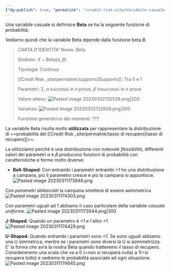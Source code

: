 ```yaml
---
{"dg-publish": true, "permalink": "/credit-risk-site/Variabile-casuale-Beta/"}
---
```






Una variabile casuale si definisce **Beta** se ha la seguente funzione di probabilità:<style> .container {font-family: sans-serif; text-align: center;} .button-wrapper button {z-index: 1;height: 40px; width: 100px; margin: 10px;padding: 5px;} .excalidraw .App-menu_top .buttonList { display: flex;} .excalidraw-wrapper { height: 800px; margin: 50px; position: relative;} :root[dir="ltr"] .excalidraw .layer-ui__wrapper .zen-mode-transition.App-menu_bottom--transition-left {transform: none;} </style><script src="https://cdn.jsdelivr.net/npm/react@17/umd/react.production.min.js"></script><script src="https://cdn.jsdelivr.net/npm/react-dom@17/umd/react-dom.production.min.js"></script><script type="text/javascript" src="https://cdn.jsdelivr.net/npm/@excalidraw/excalidraw@0/dist/excalidraw.production.min.js"></script><div id="Variabile_casuale_Beta_2023-03-02_1324.20.excalidraw.md1"></div><script>(function(){const InitialData={"type":"excalidraw","version":2,"source":"https://excalidraw.com","elements":[{"id":"dU-0lVuNnZB6trHtCd7gn","type":"image","x":-330.43868942260747,"y":-152.02819061279297,"width":873.0192109680177,"height":336.09979248046875,"angle":0,"strokeColor":"transparent","backgroundColor":"transparent","fillStyle":"hachure","strokeWidth":1,"strokeStyle":"solid","roughness":1,"opacity":100,"groupIds":[],"roundness":null,"seed":2081643729,"version":41,"versionNonce":1839361425,"isDeleted":false,"boundElements":null,"updated":1677759884246,"link":null,"locked":false,"status":"pending","fileId":"b24d392c12b63602c7b4fe8e37834bbf9eb0b973","scale":[1,1]},{"id":"PDegBcfIrPaNg621tFQBJ","type":"rectangle","x":-323.25899505615234,"y":-189.88286590576172,"width":801.1355590820312,"height":105.89303588867188,"angle":0,"strokeColor":"#d9480f","backgroundColor":"transparent","fillStyle":"hachure","strokeWidth":1,"strokeStyle":"solid","roughness":1,"opacity":100,"groupIds":[],"roundness":{"type":3},"seed":1217869873,"version":83,"versionNonce":1033875583,"isDeleted":false,"boundElements":null,"updated":1677759871963,"link":null,"locked":false},{"id":"onH_m-K3mDfqc78H4uLmv","type":"rectangle","x":-328.3711166381836,"y":-75.95653533935547,"width":826.6959228515625,"height":127.8018798828125,"angle":0,"strokeColor":"#2b8a3e","backgroundColor":"transparent","fillStyle":"hachure","strokeWidth":1,"strokeStyle":"solid","roughness":1,"opacity":100,"groupIds":[],"roundness":{"type":3},"seed":879970463,"version":116,"versionNonce":1425869745,"isDeleted":false,"boundElements":null,"updated":1677759883283,"link":null,"locked":false},{"id":"gcIt4xTmY5CqCQ4g1ddYP","type":"rectangle","x":-327.64083099365234,"y":56.346412658691406,"width":828.1565551757812,"height":118.30804443359376,"angle":0,"strokeColor":"#c92a2a","backgroundColor":"transparent","fillStyle":"hachure","strokeWidth":1,"strokeStyle":"solid","roughness":1,"opacity":100,"groupIds":[],"roundness":{"type":3},"seed":103919615,"version":108,"versionNonce":171231935,"isDeleted":false,"boundElements":null,"updated":1677759897220,"link":null,"locked":false}],"appState":{"theme":"light","viewBackgroundColor":"#ffffff","currentItemStrokeColor":"#c92a2a","currentItemBackgroundColor":"transparent","currentItemFillStyle":"hachure","currentItemStrokeWidth":1,"currentItemStrokeStyle":"solid","currentItemRoughness":1,"currentItemOpacity":100,"currentItemFontFamily":1,"currentItemFontSize":20,"currentItemTextAlign":"left","currentItemStartArrowhead":null,"currentItemEndArrowhead":"arrow","scrollX":667.0918579101562,"scrollY":312.6297607421875,"zoom":{"value":1},"currentItemRoundness":"round","gridSize":null,"colorPalette":{}},"files":{}};InitialData.scrollToContent=true;App=()=>{const e=React.useRef(null),t=React.useRef(null),[n,i]=React.useState({width:void 0,height:void 0});return React.useEffect(()=>{i({width:t.current.getBoundingClientRect().width,height:t.current.getBoundingClientRect().height});const e=()=>{i({width:t.current.getBoundingClientRect().width,height:t.current.getBoundingClientRect().height})};return window.addEventListener("resize",e),()=>window.removeEventListener("resize",e)},[t]),React.createElement(React.Fragment,null,React.createElement("div",{className:"excalidraw-wrapper",ref:t},React.createElement(ExcalidrawLib.Excalidraw,{ref:e,width:n.width,height:n.height,initialData:InitialData,viewModeEnabled:!0,zenModeEnabled:!0,gridModeEnabled:!1})))},excalidrawWrapper=document.getElementById("Variabile_casuale_Beta_2023-03-02_1324.20.excalidraw.md1");ReactDOM.render(React.createElement(App),excalidrawWrapper);})();</script>
Vediamo quindi che la variabile Beta dipende dalla funzione beta $B$.

> *CARTA D'IDENTITA'*
> Nome: Beta
> 
> Simbolo: $X$ ~ Beta($\alpha,\beta$)
> 
> Tipologia: Continua
> 
> [[Credit Risk _site/permalink/supporto\|Supporto]]: Tra 0 e 1
> 
> Parametri: 2, $\alpha$ successi in $n$ prove, $\beta$ insuccessi in $n$ prove
> 
> Valore atteso: ![Pasted image 20230302132539.png|200](/img/user/Credit%20Risk%20_site/allegati/Pasted%20image%2020230302132539.png)
> 
> Varianza: ![Pasted image 20230302132609.png|300](/img/user/Credit%20Risk%20_site/allegati/Pasted%20image%2020230302132609.png)
> 
> Funzione generatrice dei momenti: ???

La variabile Beta risulta molto **utilizzata** per rappresentare la distribuzione di ==probabilità del [[Credit Risk _site/permalink/tasso di recupero\|tasso di recupero]]==.

La utilizziamo perché è una distribuzione con *notevole flessibilità*, differenti valori dei parametri $\alpha$ e $\beta$ producono funzioni di probabilità con caratteristiche e forme molto diverse:

- **Bell-Shaped**: Con entrambi i parametri entrambi *>1* ho una distribuzione a campana, più il parametro cresce e più la campana si appuntisce.
![Pasted image 20230311173846.png](/img/user/Credit%20Risk%20_site/allegati/Pasted%20image%2020230311173846.png)

Con *parametri sbilanciati* la campana smetterà di essere asimmetrica
![Pasted image 20230311174303.png](/img/user/Credit%20Risk%20_site/allegati/Pasted%20image%2020230311174303.png)

Con parametri uguali ad 1 abbiamo il caso particolare della variabile *casuale uniforme*.
![Pasted image 20230311173944.png|300](/img/user/Credit%20Risk%20_site/allegati/Pasted%20image%2020230311173944.png)

**J-Shaped**: Quando un parametro è <1 e l'altro >1
![Pasted image 20230311174429.png](/img/user/Credit%20Risk%20_site/allegati/Pasted%20image%2020230311174429.png)

**U-Shaped**: Quando entrambi i parametri sono <1. Se sono uguali abbiamo una U simmetrica, mentre se i parametri sono diversi la U si asimmetrizza.
E' la forma che avrà la nostra Beta quando tratteremo il tasso di recupero.
Considereremo una scala che va a 0 (=non si recupera nulla) a 1(=si recupera tutto) e vedremo le probabilità associate ad ogni situazione.
![Pasted image 20230311174645.png](/img/user/Credit%20Risk%20_site/allegati/Pasted%20image%2020230311174645.png)
